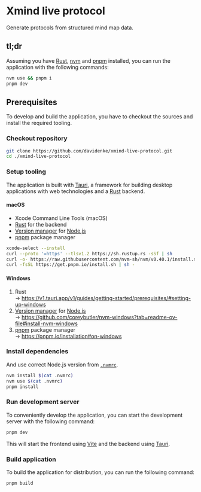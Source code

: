 # Xmind live protocol

Generate protocols from structured mind map data.

## tl;dr

Assuming you have [Rust], [nvm][nvm-nix] and [pnpm] installed, you can run the application with the following commands:

```bash
nvm use && pnpm i
pnpm dev
```

## Prerequisites

To develop and build the application, you have to checkout the sources and install the required tooling.

### Checkout repository

```bash
git clone https://github.com/davidenke/xmind-live-protocol.git
cd ./xmind-live-protocol
```

### Setup tooling

The application is built with [Tauri], a framework for building desktop applications with web technologies and a [Rust] backend.

#### macOS

- Xcode Command Line Tools (macOS)
- [Rust] for the backend
- [Version manager][nvm-nix] for [Node.js]
- [pnpm] package manager

```bash
xcode-select --install
curl --proto '=https' --tlsv1.2 https://sh.rustup.rs -sSf | sh
curl -o- https://raw.githubusercontent.com/nvm-sh/nvm/v0.40.1/install.sh | bash
curl -fsSL https://get.pnpm.io/install.sh | sh -
```

#### Windows

1. Rust\
   → https://v1.tauri.app/v1/guides/getting-started/prerequisites/#setting-up-windows
1. [Version manager][nvm-win] for [Node.js]\
   → https://github.com/coreybutler/nvm-windows?tab=readme-ov-file#install-nvm-windows
1. [pnpm] package manager\
   → https://pnpm.io/installation#on-windows

### Install dependencies

And use correct Node.js version from [`.nvmrc`](./.nvmrc).

```bash
nvm install $(cat .nvmrc)
nvm use $(cat .nvmrc)
pnpm install
```

### Run development server

To conveniently develop the application, you can start the development server with the following command:

```bash
pnpm dev
```

This will start the frontend using [Vite] and the backend using [Tauri].

### Build application

To build the application for distribution, you can run the following command:

```bash
pnpm build
```

[Rust]: https://www.rust-lang.org/
[pnpm]: https://pnpm.io/
[Tauri]: https://tauri.app/
[Vite]: https://vitejs.dev/
[Node.js]: https://nodejs.org/
[nvm-nix]: https://github.com/nvm-sh/nvm
[nvm-win]: https://github.com/coreybutler/nvm-windows
